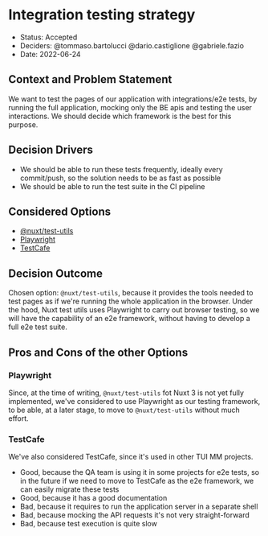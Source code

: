 # Integration testing strategy

* Status: Accepted
* Deciders: @tommaso.bartolucci @dario.castiglione @gabriele.fazio
* Date: 2022-06-24

## Context and Problem Statement

We want to test the pages of our application with integrations/e2e tests, by running the full application, mocking only the BE apis and testing the user interactions. We should decide which framework is the best for this purpose.

## Decision Drivers 

* We should be able to run these tests frequently, ideally every commit/push, so the solution needs to be as fast as possible
* We should be able to run the test suite in the CI pipeline

## Considered Options

* [@nuxt/test-utils](https://v3.nuxtjs.org/guide/going-further/testing/)
* [Playwright](https://playwright.dev/docs/intro)
* [TestCafe](https://testcafe.io/documentation/402635/getting-started)

## Decision Outcome

Chosen option: `@nuxt/test-utils`, because it provides the tools needed to test pages as if we're running the whole application in the browser. Under the hood, Nuxt test utils uses Playwright to carry out browser testing, so we will have the capability of an e2e framework, without having to develop a full e2e test suite.

## Pros and Cons of the other Options

### Playwright

Since, at the time of writing, `@nuxt/test-utils` fot Nuxt 3 is not yet fully implemented, we've considered to use Playwright as our testing framework, to be able, at a later stage, to move to `@nuxt/test-utils` without much effort.

### TestCafe

We've also considered TestCafe, since it's used in other TUI MM projects.

* Good, because the QA team is using it in some projects for e2e tests, so in the future if we need to move to TestCafe as the e2e framework, we can easily migrate these tests
* Good, because it has a good documentation
* Bad, because it requires to run the application server in a separate shell
* Bad, because mocking the API requests it's not very straight-forward
* Bad, because test execution is quite slow
